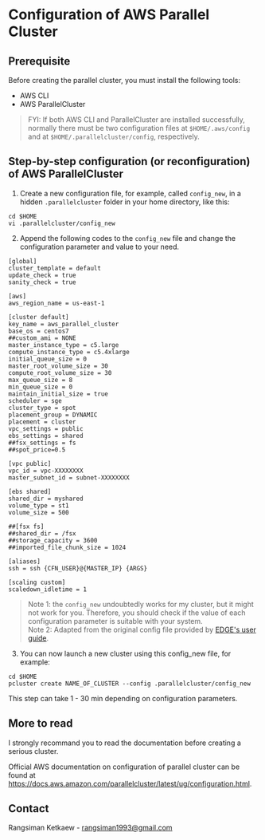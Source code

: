 # Configuration of AWS Parallel Cluster

## Prerequisite

Before creating the parallel cluster, you must install the following tools:

- AWS CLI
- AWS ParallelCluster

> FYI: If both AWS CLI and ParallelCluster are installed successfully, normally there must be two configuration files at `$HOME/.aws/config` and at `$HOME/.parallelcluster/config`, respectively.

## Step-by-step configuration (or reconfiguration) of AWS ParallelCluster

1. Create a new configuration file, for example, called `config_new`, in a hidden `.parallelcluster` folder in your home directory, like this:

```
cd $HOME
vi .parallelcluster/config_new
```

2. Append the following codes to the `config_new` file and change the configuration parameter and value to your need.

```
[global]
cluster_template = default
update_check = true
sanity_check = true

[aws]
aws_region_name = us-east-1

[cluster default]
key_name = aws_parallel_cluster
base_os = centos7
##custom_ami = NONE
master_instance_type = c5.large
compute_instance_type = c5.4xlarge
initial_queue_size = 0
master_root_volume_size = 30
compute_root_volume_size = 30
max_queue_size = 8
min_queue_size = 0
maintain_initial_size = true
scheduler = sge
cluster_type = spot
placement_group = DYNAMIC
placement = cluster
vpc_settings = public
ebs_settings = shared
##fsx_settings = fs
##spot_price=0.5

[vpc public]
vpc_id = vpc-XXXXXXXX
master_subnet_id = subnet-XXXXXXXX

[ebs shared]
shared_dir = myshared
volume_type = st1
volume_size = 500

##[fsx fs]
##shared_dir = /fsx
##storage_capacity = 3600
##imported_file_chunk_size = 1024

[aliases]
ssh = ssh {CFN_USER}@{MASTER_IP} {ARGS}

[scaling custom]
scaledown_idletime = 1
```

> Note 1: the `config_new` undoubtedly works for my cluster, but it might not work for you. Therefore, you should check if the value of each configuration parameter is suitable with your system. </br>
> Note 2: Adapted from the original config file provided by [EDGE's user guide](http://usr.dial3343.org/en/master/chapters/setup/cloud.html#sec-cloud-parallel-cluster).

3. You can now launch a new cluster using this config_new file, for example:

```
cd $HOME
pcluster create NAME_OF_CLUSTER --config .parallelcluster/config_new
```

This step can take 1 - 30 min depending on configuration parameters.

## More to read

I strongly recommand you to read the documentation before creating a serious cluster.

Official AWS documentation on configuration of parallel cluster can be found at https://docs.aws.amazon.com/parallelcluster/latest/ug/configuration.html.

## Contact

Rangsiman Ketkaew - rangsiman1993@gmail.com
